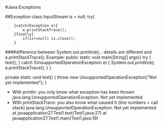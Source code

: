 #Java Exceptions

##Exception class
		InputStream is = null;
		try{
			
		}catch(Exception e){
			e.printStackTrace();
		}finally{
			if(is!=null) is.close();
		}
####difference between System.out.println(e);   : details are different 
                and    e.printStackTrace();
Example:
public static void main(String[] args){
    try {
        test();
    } catch (UnsupportedOperationException e) {
        System.out.println(e);
        e.printStackTrace();
    }
}

private static void test() {
    throw new UnsupportedOperationException("Not yet implemented");
}
* With println: you only know what exception has been thrown
java.lang.UnsupportedOperationException: Not yet implemented
* With printStackTrace: you also know what caused it (line numbers + call stack)
java.lang.UnsupportedOperationException: Not yet implemented
at javaapplication27.Test1.test(Test1.java:27)
at javaapplication27.Test1.main(Test1.java:19)

